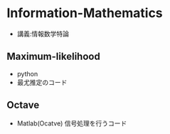 # Information-Mathematics
- 講義:情報数学特論

## Maximum-likelihood
- python
- 最尤推定のコード

## Octave
- Matlab(Ocatve)
信号処理を行うコード


